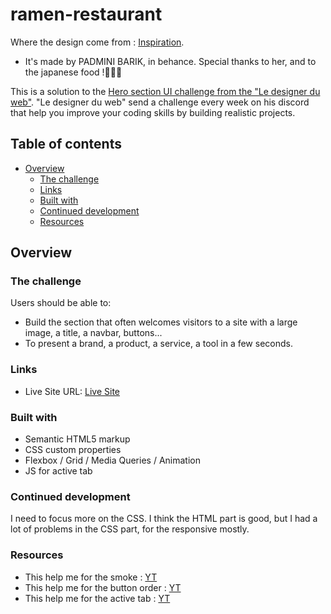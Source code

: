 # ramen-restaurant

Where the design come from : [Inspiration](https://www.behance.net/gallery/119709339/RAMEN-RESTURANT-LANDING-PAGE-DESIGN).
- It's made by PADMINI BARIK, in behance. Special thanks to her, and to the japanese food !🍜🍜🍜


This is a solution to the [Hero section UI challenge from the "Le designer du web"](https://www.youtube.com/channel/UCMFbNXUkjSUJ6WC20tGTzJg). "Le designer du web" send a challenge every week on his discord that help you improve your coding skills by building realistic projects. 

## Table of contents

- [Overview](#overview)
  - [The challenge](#the-challenge)
  - [Links](#links)
  - [Built with](#built-with)
  - [Continued development](#continued-development)
  - [Resources](#resources)


## Overview

### The challenge

Users should be able to:

- Build the section that often welcomes visitors to a site with a large image, a title, a navbar, buttons...
- To present a brand, a product, a service, a tool in a few seconds.


### Links

- Live Site URL: [Live Site](https://kazalaa.github.io/ramen-restaurant/)


### Built with

- Semantic HTML5 markup
- CSS custom properties
- Flexbox / Grid / Media Queries / Animation
- JS for active tab


### Continued development

I need to focus more on the CSS. I think the HTML part is good, but I had a lot of problems in the CSS part, for the responsive mostly.


### Resources

- This help me for the smoke : [YT](https://www.youtube.com/watch?v=_jOqYe0eFqY&t=0s) 
- This help me for the button order : [YT](https://www.youtube.com/watch?v=C5zlttsDOFM&t=241s)
- This help me for the active tab : [YT](https://www.youtube.com/watch?v=BI3kNsTruWo)

